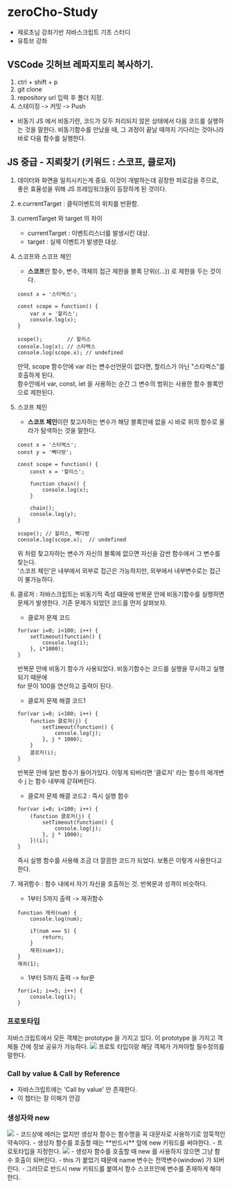 # zeroCho-Study
- 제로초님 강좌기반 자바스크립트 기초 스터디
- 유튜브 강좌

## VSCode 깃허브 레파지토리 복사하기.
1. ctrl + shift + p
2. git clone
3. repository url 입력 후 폴더 지정.
4. 스테이징 -> 커밋 -> Push


- 비동기
JS 에서 비동기란, 코드가 모두 처리되지 않은 상태에서 다음 코드를 실행하는 것을 말한다.
비동기함수를 만났을 때, 그 과정이 끝날 때까지 기다리는 것아니라 바로 다음 함수를 실행한다.

## JS 중급 - 지뢰찾기 (키워드 : 스코프, 클로저)
1. 데이터와 화면을 일치시키는게 중요. 이것이 개발하는데 굉장한 피로감을 주므로, 좋은 효율성을 위해 JS 프레임워크들이 등장하게 된 것이다.
2. e.currentTarget : 클릭이벤트의 위치를 반환함.
3. currentTarget 와 target 의 차이
    - currentTarget : 이벤트리스너를 발생시킨 대상.
    - target : 실제 이벤트가 발생한 대상.

4. 스코프와 스코프 체인
    - **스코프**란 함수, 변수, 객체의 접근 제한을 블록 단위({...}) 로 제한을 두는 것이다.

    ```
    const x = '스타벅스';

    const scope = function() {
        var x = '할리스';
        console.log(x);
    }

    scope();        // 할리스
    console.log(x); // 스타벅스
    console.log(scope.x); // undefined    
    ```
    만약, scope 함수안에 var 라는 변수선언문이 없다면, 할리스가 아닌 "스타벅스"를 호출하게 된다. <br>
    함수안에서 var, const, let 을 사용하는 순간 그 변수의 범위는 사용한 함수 블록안으로 제한된다.

5. 스코프 체인
    - **스코프 체인**이란 찾고자하는 변수가 해당 블록안에 없을 시 바로 위의 함수로 올라가 탐색하는 것을 말한다.

    ```
    const x = '스타벅스';
    const y = '빽다방';

    const scope = function() {
        const x = '할리스';

        function chain() {
            console.log(x);
        }

        chain();
        console.log(y);
    }

    scope(); // 할리스, 뺵다방
    console.log(scope.x);  // undefined
    ```
    위 처럼 찾고자하는 변수가 자신의 블록에 없으면 자신을 감싼 함수에서 그 변수를 찾는다. <br>
    '스코프 체인'은 내부에서 외부로 접근은 가능하지만, 외부에서 내부변수로는 접근이 불가능하다.

6. 클로저 : 자바스크립트는 비동기적 즉성 떄문에 반복문 안에 비동기함수를 실행하면 문제가 발생한다. 기존 문제가 되었던 코드를 먼저 살펴보자.

    - 클로저 문제 코드
    ```
    for(var i=0; i<100; i++) {
        setTimeout(function() {
            console.log(i);
        }, i*1000);
    }    
    ```
    반복문 안에 비동기 함수가 사용되었다. 비동기함수는 코드를 실행을 무시하고 실행되기 때문에 <br>
    for 문이 100을 연산하고 출력이 된다.

    - 클로저 문제 해결 코드1
    ```
    for(var i=0; i<100; i++) {
        function 클로저(j) {
            setTimeout(function() {
                console.log(j);
            }, j * 1000);
        }
        클로저(i);
    }    
    ```
    반복문 안에 일반 함수가 들어가있다. 이렇게 되버리면 '클로저' 라는 함수의 매개변수 j 는 함수 내부에 갇혀버린다. <br>

    - 클로저 문제 해결 코드2 : 즉시 실행 함수
    ```
    for(var i=0; i<100; i++) {
        (function 클로저(j) {
            setTimeout(function() {
                console.log(j);
            }, j * 1000);
        })(i);
    }    
    ```
    즉시 실행 함수를 사용해 조금 더 깔끔한 코드가 되었다. 보통은 이렇게 사용한다고 한다.


7. 재귀함수 : 함수 내에서 자기 자신을 호출하는 것. 반복문과 성격이 비슷하다.

    - 1부터 5까지 출력 -> 재귀함수
    ```
    function 재귀(num) {
        console.log(num);

        if(num === 5) {
            return;
        }
        재귀(num+1);
    }
    재귀(1);
    ```
    
    - 1부터 5까지 출력 -> for문
    ```
    for(i=1; i<=5; i++) {
        console.log(i);
    }
    ```    

### 프로토타입
자바스크립트에서 모든 객체는 prototype 을 가지고 있다. 이 prototype 을 가지고 객체들 간에 정보 공유가 가능하다.
<img src="./screenshot/prototype.png" >
프로토 타입이랑 해당 객체가 가져야할 필수정의를 말한다.

### Call by value & Call by Reference
- 자바스크립트에는 'Call by value' 만 존재한다.
- 이 챕터는 잘 이해가 안감

### 생성자와 new
<img src="./screenshot/생성자_new.png" >
- 코드상에 에러는 없지만 생상자 함수는 함수명을 꼭 대문자로 사용하기로 암묵적인 약속이다.
- 생성자 함수를 호출할 때는 **반드시** 앞에 new 키워드를 써야한다. 
- 프로토타입을 지정한다.

<img src="./screenshot/생성자_window.png" >
- 생성자 함수를 호출할 때 new 를 사용하지 않으면 그냥 함수 호출이 되버린다.
- this 가 붙었기 때문에 name 변수는 전역변수(window) 가 되버린다.
- 그러므로 반드시 new 키워드를 붙여서 함수 스코프안에 변수를 존재하게 해야한다.




